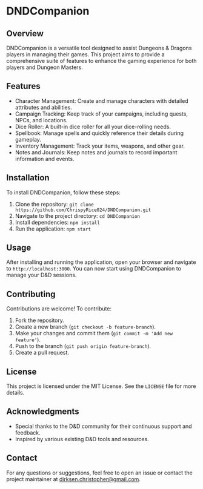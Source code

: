 # DNDCompanion

## Overview
DNDCompanion is a versatile tool designed to assist Dungeons & Dragons players in managing their games. This project aims to provide a comprehensive suite of features to enhance the gaming experience for both players and Dungeon Masters.

## Features
- Character Management: Create and manage characters with detailed attributes and abilities.
- Campaign Tracking: Keep track of your campaigns, including quests, NPCs, and locations.
- Dice Roller: A built-in dice roller for all your dice-rolling needs.
- Spellbook: Manage spells and quickly reference their details during gameplay.
- Inventory Management: Track your items, weapons, and other gear.
- Notes and Journals: Keep notes and journals to record important information and events.

## Installation
To install DNDCompanion, follow these steps:

1. Clone the repository: `git clone https://github.com/ChrispyRice024/DNDCompanion.git`
2. Navigate to the project directory: `cd DNDCompanion`
3. Install dependencies: `npm install`
4. Run the application: `npm start`

## Usage
After installing and running the application, open your browser and navigate to `http://localhost:3000`. You can now start using DNDCompanion to manage your D&D sessions.

## Contributing
Contributions are welcome! To contribute:

1. Fork the repository.
2. Create a new branch (`git checkout -b feature-branch`).
3. Make your changes and commit them (`git commit -m 'Add new feature'`).
4. Push to the branch (`git push origin feature-branch`).
5. Create a pull request.

## License
This project is licensed under the MIT License. See the `LICENSE` file for more details.

## Acknowledgments
- Special thanks to the D&D community for their continuous support and feedback.
- Inspired by various existing D&D tools and resources.

## Contact
For any questions or suggestions, feel free to open an issue or contact the project maintainer at dirksen.christopher@gmail.com.
